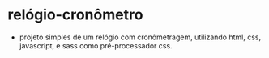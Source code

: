 # relógio-cronômetro


* projeto simples de um relógio com cronômetragem, utilizando html, css, javascript, e sass como pré-processador css.
